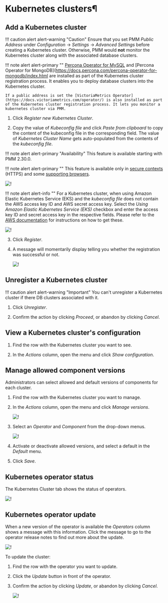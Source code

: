 # Kubernetes clusters¶

 ## Add a Kubernetes cluster

!!! caution alert alert-warning "Caution"
    Ensure that you set PMM *Public Address* under <i class="uil uil-cog"></i> *Configuration* → <i class="uil uil-setting"></i> *Settings* → *Advanced Settings* before creating a Kubernetes cluster. Otherwise, PMM would **not** monitor the Kubernetes cluster along with the associated database clusters.


!!! note alert alert-primary ""
    [Percona Operator for MySQL](https://docs.percona.com/percona-operator-for-mysql/pxc/index.html) and [Percona Operator for MongoDB](https://docs.percona.com/percona-operator-for-mongodb/index.html are installed as part of the Kubernetes cluster registration process. It enables you to deploy database clusters into the Kubernetes cluster.

    If a public address is set the [VictoriaMetrics Operator](https://docs.victoriametrics.com/operator/) is also installed as part of the Kubernetes cluster registration process. It lets you monitor a kubernetes cluster via PMM.

1. Click *Register new Kubernetes Cluster*.

2. Copy the value of *Kubeconfig file* and click *Paste from clipboard* to copy the content of the kubeconfig file in the corresponding field. The value of *Kubernetes Cluster Name* gets auto-populated from the contents of the *kubeconfig file*.

!!! note alert alert-primary "Availability"
    This feature is available starting with PMM 2.30.0.

!!! note alert alert-primary ""
    This feature is available only in [secure contexts](https://developer.mozilla.org/en-US/docs/Web/Security/Secure_Contexts) (HTTPS) and some [supporting browsers](https://developer.mozilla.org/en-US/docs/Web/API/Clipboard#browser_compatibility).


![!](../_images/PMM_DBaaS_Kubernetes_Cluster_Details.png)


!!! note alert alert-info ""
    For a Kubernetes cluster, when using Amazon Elastic Kubernetes Service (EKS) and the *kubeconfig file* does not contain the AWS
    access key ID and AWS secret access key. Select the *Using Amazon Elastic Kubernetes Service (EKS)*
    checkbox and enter the access key ID and secret access key in the respective fields.
    Please refer to the [AWS documentation](https://docs.aws.amazon.com/) for instructions on how to get these.



![!](../_images/PMM_DBaaS_Kubernetes_Cluster_EKS.png)

3. Click *Register*.

4. A message will momentarily display telling you whether the registration was successful or not.

    ![!](../_images/PMM_DBaaS_Kubernetes_Cluster_Added.png)


## Unregister a Kubernetes cluster

!!! caution alert alert-warning "Important"
    You can't unregister a Kubernetes cluster if there DB clusters associated with it.

1. Click *Unregister*.

2. Confirm the action by clicking *Proceed*, or abandon by clicking *Cancel*.

## View a Kubernetes cluster's configuration

1. Find the row with the Kubernetes cluster you want to see.

2. In the *Actions* column, open the <i class="uil uil-ellipsis-v"></i> menu and click *Show configuration*.

## Manage allowed component versions

Administrators can select allowed and default versions of components for each cluster.

1. Find the row with the Kubernetes cluster you want to manage.

2. In the *Actions* column, open the <i class="uil uil-ellipsis-v"></i> menu and click *Manage versions*.

    ![!](../_images/PMM_DBaaS_Kubernetes_Manage_Versions.png)

3. Select an *Operator* and *Component* from the drop-down menus.

    ![!](../_images/PMM_DBaaS_Kubernetes_Manage_Components_Versions.png)

4. Activate or deactivate allowed versions, and select a default in the *Default* menu.

5. Click *Save*.

## Kubernetes operator status

The Kubernetes Cluster tab shows the status of operators.

![!](../_images/PMM_DBaaS_Kubernetes_Cluster_Operator_Status.png)


## Kubernetes operator update

When a new version of the operator is available the *Operators* column shows a message with this information. Click the message to go to the operator release notes to find out more about the update.

![!](../_images/PMM_DBaaS_Kubernetes_Cluster_Operator_Update.png)

To update the cluster:

1. Find the row with the operator you want to update.

2. Click the *Update* button in front of the operator.

3. Confirm the action by clicking *Update*, or abandon by clicking *Cancel*.

    ![!](../_images/PMM_DBaaS_Kubernetes_Cluster_Operator_Update_Confirmation.png)